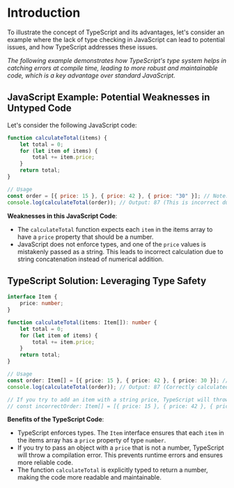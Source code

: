 # Introduction

To illustrate the concept of TypeScript and its advantages, let's consider an example where the lack of type checking 
in JavaScript can lead to potential issues, and how TypeScript addresses these issues.

*The following example demonstrates how TypeScript's type system helps in catching errors at compile time, leading to more 
robust and maintainable code, which is a key advantage over standard JavaScript.*


## JavaScript Example: Potential Weaknesses in Untyped Code

Let's consider the following JavaScript code:
```javascript
function calculateTotal(items) {
    let total = 0;
    for (let item of items) {
        total += item.price;
    }
    return total;
}

// Usage
const order = [{ price: 15 }, { price: 42 }, { price: "30" }]; // Note: "30" is a string!
console.log(calculateTotal(order)); // Output: 87 (This is incorrect due to string concatenation)
```

**Weaknesses in this JavaScript Code**:
- The ```calculateTotal``` function expects each ```item``` in the items array to have a ```price``` property 
that should be a number.
- JavaScript does not enforce types, and one of the ```price``` values is mistakenly passed as a string. 
This leads to incorrect calculation due to string concatenation instead of numerical addition.


## TypeScript Solution: Leveraging Type Safety
```typescript
interface Item {
    price: number;
}

function calculateTotal(items: Item[]): number {
    let total = 0;
    for (let item of items) {
        total += item.price;
    }
    return total;
}

// Usage
const order: Item[] = [{ price: 15 }, { price: 42 }, { price: 30 }]; // All prices are numbers
console.log(calculateTotal(order)); // Output: 87 (Correctly calculated)

// If you try to add an item with a string price, TypeScript will throw a compilation error:
// const incorrectOrder: Item[] = [{ price: 15 }, { price: 42 }, { price: "30" }]; // Error
```

**Benefits of the TypeScript Code**:
- TypeScript enforces types. The ```Item``` interface ensures that each ```item``` in the items array has a ```price``` 
property of type ```number```.
- If you try to pass an object with a ```price``` that is not a number, TypeScript will throw a compilation error. 
This prevents runtime errors and ensures more reliable code.
- The function ```calculateTotal``` is explicitly typed to return a number, making the code more readable and 
maintainable.

